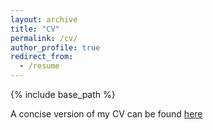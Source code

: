 ```yaml
---
layout: archive
title: "CV"
permalink: /cv/
author_profile: true
redirect_from:
  - /resume
---
```


{% include base_path %}

A concise version of my CV can be found [here](https:\\adamalderton.github.io\files\CV.pdf)